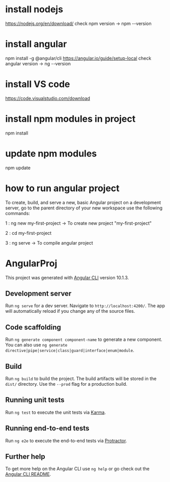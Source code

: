 # install nodejs
https://nodejs.org/en/download/
check npm version -> npm --version

# install angular
npm install -g @angular/cli
https://angular.io/guide/setup-local
check angular version -> ng --version

# install VS code 
https://code.visualstudio.com/download

# install npm modules in project
npm install
# update npm modules
npm update

# how to run angular project
To create, build, and serve a new, basic Angular project on a development server, go to the parent directory of your new workspace use the following commands:

1 : ng new my-first-project -> To create new project "my-first-project"

2 : cd my-first-project

3 : ng serve -> To compile angular project



# AngularProj

This project was generated with [Angular CLI](https://github.com/angular/angular-cli) version 10.1.3.

## Development server

Run `ng serve` for a dev server. Navigate to `http://localhost:4200/`. The app will automatically reload if you change any of the source files.

## Code scaffolding

Run `ng generate component component-name` to generate a new component. You can also use `ng generate directive|pipe|service|class|guard|interface|enum|module`.

## Build

Run `ng build` to build the project. The build artifacts will be stored in the `dist/` directory. Use the `--prod` flag for a production build.

## Running unit tests

Run `ng test` to execute the unit tests via [Karma](https://karma-runner.github.io).

## Running end-to-end tests

Run `ng e2e` to execute the end-to-end tests via [Protractor](http://www.protractortest.org/).

## Further help

To get more help on the Angular CLI use `ng help` or go check out the [Angular CLI README](https://github.com/angular/angular-cli/blob/master/README.md).
